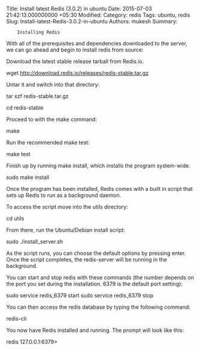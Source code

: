 Title: Install latest Redis (3.0.2) in ubuntu 
Date: 2015-07-03 21:42:13.000000000 +05:30
Modified: 
Category: redis
Tags: ubuntu, redis
Slug: Install-latest-Redis-3.0.2-in-ubuntu 
Authors: mukesh
Summary: 

        Installing Redis





With all of the prerequisites and dependencies downloaded to the server, we can go ahead and begin to install redis from source:

Download the latest stable release tarball from Redis.io.

wget http://download.redis.io/releases/redis-stable.tar.gz

Untar it and switch into that directory:

tar xzf redis-stable.tar.gz

cd redis-stable

Proceed to with the make command:

make

Run the recommended make test:

make test

Finish up by running make install, which installs the program system-wide.

sudo make install

Once the program has been installed, Redis comes with a built in script that sets up Redis to run as a background daemon.

To access the script move into the utils directory:

cd utils

From there, run the Ubuntu/Debian install script:

sudo ./install_server.sh

As the script runs, you can choose the default options by pressing enter. Once the script completes, the redis-server will be running in the background.

You can start and stop redis with these commands (the number depends on the port you set during the installation. 6379 is the default port setting):

sudo service redis_6379 start
sudo service redis_6379 stop

You can then access the redis database by typing the following command:

redis-cli

You now have Redis installed and running. The prompt will look like this:

redis 127.0.0.1:6379> 

